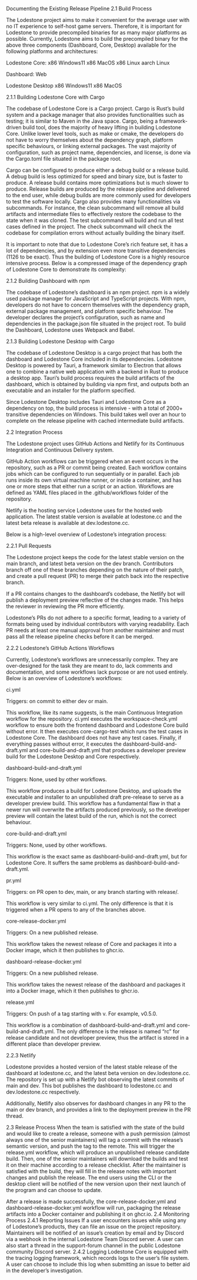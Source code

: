 Documenting the Existing Release Pipeline
2.1 Build Process

The Lodestone project aims to make it convenient for the average user with no IT experience to self-host game servers. Therefore, it is important for Lodestone to provide precompiled binaries for as many major platforms as possible. Currently, Lodestone aims to build the precompiled binary for the above three components (Dashboard, Core, Desktop) available for the following platforms and architectures:

Lodestone Core:
x86 Windows11
x86 MacOS
x86 Linux
aarch Linux

Dashboard:
Web

Lodestone Desktop
x86 Windows11
x86 MacOS

2.1.1 Building Lodestone Core with Cargo

The codebase of Lodestone Core is a Cargo project. Cargo is Rust’s build system and a package manager that also provides functionalities such as testing; it is similar to Maven in the Java space. Cargo, being a framework-driven build tool, does the majority of heavy lifting in building Lodestone Core. Unlike lower level tools, such as make or cmake, the developers do not have to worry themselves about the dependency graph, platform specific behaviours, or linking external packages. The vast majority of configuration, such as project name, dependencies, and license, is done via the Cargo.toml file situated in the package root.

Cargo can be configured to produce either a debug build or a release build. A debug build is less optimized for speed and binary size, but is faster to produce. A release build contains more optimizations but is much slower to produce. Release builds are produced by the release pipeline and delivered to the end user, while debug builds are more commonly used for developers to test the software locally.
Cargo also provides many functionalities via subcommands. For instance, the clean subcommand will remove all build artifacts and intermediate files to effectively restore the codebase to the state when it was cloned. The test subcommand will build and run all test cases defined in the project. The check subcommand will check the codebase for compilation errors without actually building the binary itself.

It is important to note that due to Lodestone Core’s rich feature set, it has a lot of dependencies, and by extension even more transitive dependencies (1126 to be exact). Thus the building of Lodestone Core is a highly resource intensive process. Below is a compressed image of the dependency graph of Lodestone Core to demonstrate its complexity:


2.1.2 Building Dashboard with npm

The codebase of Lodestone’s dashboard is an npm project. npm is a widely used package manager for JavaScript and TypeScript projects. With npm, developers do not have to concern themselves with the dependency graph, external package management, and platform specific behaviour. The developer declares the project’s configuration, such as name and dependencies in the package.json file situated in the project root. To build the Dashboard, Lodestone uses Webpack and Babel.

2.1.3 Building Lodestone Desktop with Cargo

The codebase of Lodestone Desktop is a cargo project that has both the dashboard and Lodestone Core included in its dependencies. Lodestone Desktop is powered by Tauri, a framework similar to Electron that allows one to combine a native web application with a backend in Rust to produce a desktop app. Tauri’s build process requires the build artifacts of the dashboard, which is obtained by building via npm first, and outputs both an executable and an installer for the platform specified.

Since Lodestone Desktop includes Tauri and Lodestone Core as a dependency on top, the build process is intensive - with a total of 2000+ transitive dependencies on Windows. This build takes well over an hour to complete on the release pipeline with cached intermediate build artifacts. 

2.2 Integration Process

The Lodestone project uses GitHub Actions and Netlify for its Continuous Integration and Continuous Delivery system.

GitHub Action workflows can be triggered when an event occurs in the repository, such as a PR or commit being created. Each workflow contains jobs which can be configured to run sequentially or in parallel. Each job runs inside its own virtual machine runner, or inside a container, and has one or more steps that either run a script or an action. Workflows are defined as YAML files placed in the .github/workflows folder of the repository.

Netlify is the hosting service Lodestone uses for the hosted web application. The latest stable version is available at lodestone.cc and the latest beta release is available at dev.lodestone.cc.

Below is a high-level overview of Lodestone’s integration process:

2.2.1 Pull Requests

The Lodestone project keeps the code for the latest stable version on the main branch, and latest beta version on the dev branch. Contributors branch off one of these branches depending on the nature of their patch, and create a pull request (PR) to merge their patch back into the respective branch. 

If a PR contains changes to the dashboard’s codebase, the Netlify bot will publish a deployment preview reflective of the changes made. This helps the reviewer in reviewing the PR more efficiently.

Lodestone’s PRs do not adhere to a specific format, leading to a variety of formats being used by individual contributors with varying readability. Each PR needs at least one manual approval from another maintainer and must pass all the release pipeline checks before it can be merged.

2.2.2 Lodestone’s GitHub Actions Workflows

Currently, Lodestone’s workflows are unnecessarily complex. They are over-designed for the task they are meant to do, lack comments and documentation, and some workflows lack purpose or are not used entirely. Below is an overview of Lodestone’s workflows:

ci.yml

Triggers: on commit to either dev or main.

This workflow, like its name suggests, is the main Continuous Integration workflow for the repository. ci.yml executes the workspace-check.yml workflow to ensure both the frontend dashboard and Lodestone Core build without error. It then executes core-cargo-test which runs the test cases in Lodestone Core. The dashboard does not have any test cases. Finally, if everything passes without error, it executes the dashboard-build-and-draft.yml and core-build-and-draft.yml that produces a developer preview build for the Lodestone Desktop and Core respectively.

dashboard-build-and-draft.yml

Triggers: None, used by other workflows.

This workflow produces a build for Lodestone Desktop, and uploads the executable and installer to an unpublished draft pre-release to serve as a developer preview build. This workflow has a fundamental flaw in that a newer run will overwrite the artifacts produced previously, so the developer preview will contain the latest build of the run, which is not the correct behaviour.

core-build-and-draft.yml

Triggers: None, used by other workflows.

This workflow is the exact same as dashboard-build-and-draft.yml, but for Lodestone Core. It suffers the same problems as dashboard-build-and-draft.yml.

pr.yml

Triggers: on PR open to dev, main, or any branch starting with release/.

This workflow is very similar to ci.yml. The only difference is that it is triggered when a PR opens to any of the branches above.

core-release-docker.yml

Triggers: On a new published release.

This workflow takes the newest release of Core and packages it into a Docker image, which it then publishes to ghcr.io.

dashboard-release-docker.yml

Triggers: On a new published release.

This workflow takes the newest release of the dashboard and packages it into a Docker image, which it then publishes to ghcr.io.

release.yml

Triggers: On push of a tag starting with v. For example, v0.5.0.

This workflow is a combination of dashboard-build-and-draft.yml and core-build-and-draft.yml. The only difference is the release is named “rc” for release candidate and not developer preview, thus the artifact is stored in a different place than developer preview.

2.2.3 Netlify

Lodestone provides a hosted version of the latest stable release of the dashboard at lodestone.cc, and the latest beta version on dev.lodestone.cc. The repository is set up with a Netlify bot observing the latest commits of main and dev. This bot publishes the dashboard to lodestone.cc and dev.lodestone.cc respectively.

Additionally, Netlify also observes for dashboard changes in any PR to the main or dev branch, and provides a link to the deployment preview in the PR thread.

2.3 Release Process
When the team is satisfied with the state of the build and would like to create a release, someone with a push permission (almost always one of the senior maintainers) will tag a commit with the release’s semantic version, and push the tag to the remote. This will trigger the release.yml workflow, which will produce an unpublished release candidate build. Then, one of the senior maintainers will download the builds and test it on their machine according to a release checklist. After the maintainer is satisfied with the build, they will fill in the release notes with important changes and publish the release. The end users using the CLI or the desktop client will be notified of the new version upon their next launch of the program and can choose to update.

After a release is made successfully, the core-release-docker.yml and dashboard-release-docker.yml workflow will run, packaging the release artifacts into a Docker container and publishing it on ghcr.io.
2.4 Monitoring Process
2.4.1 Reporting Issues
If a user encounters issues while using any of Lodestone’s products, they can file an issue on the project repository. Maintainers will be notified of an issue’s creation by email and by Discord via a webhook in the internal Lodestone Team Discord server. A user can also start a thread in the support-forum channel in the public Lodestone community Discord server.
2.4.2 Logging
Lodestone Core is equipped with the tracing logging framework, which records logs to the user’s file system. A user can choose to include this log when submitting an issue to better aid in the developer’s investigation.
